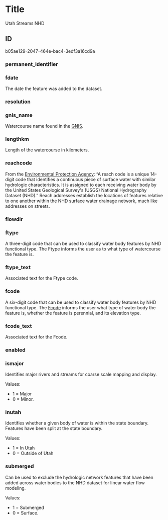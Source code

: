# Title

Utah Streams NHD

## ID

b05ae129-2047-464e-bac4-3edf3a16cd9a

### permanent_identifier

### fdate

The date the feature was added to the dataset.

### resolution

### gnis_name

Watercourse name found in the [GNIS](https://www.usgs.gov/tools/geographic-names-information-system-gnis).

### lengthkm

Length of the watercourse in kilometers.

### reachcode

From the [Environmental Protection Agency](https://enviro.epa.gov/enviro/ef_metadata_html.tri_page?p_column_name=reach_code#:~:text=Description%3A%20A%20reach%20code%20is,National%20Hydrography%20Dataset%20(NHD).): “A reach code is a unique 14-digit code that identifies a continuous piece of surface water with similar hydrologic characteristics. It is assigned to each receiving water body by the United States Geological Survey's (USGS) National Hydrography Dataset (NHD).” Reach addresses establish the locations of features relative to one another within the NHD surface water drainage network, much like addresses on streets.

### flowdir

### ftype

A three-digit code that can be used to classify water body features by NHD functional type. The Ftype informs the user as to what type of watercourse the feature is.

### ftype_text

Associated text for the Ftype code.

### fcode

A six-digit code that can be used to classify water body features by NHD functional type. The [Fcode](https://www.usgs.gov/index.php/ngp-standards-and-specifications/national-hydrography-dataset-nhd-data-dictionary-feature-domains) informs the user what type of water body the feature is, whether the feature is perennial, and its elevation type.

### fcode_text

Associated text for the Fcode.

### enabled

### ismajor

Identifies major rivers and streams for coarse scale mapping and display.

Values:

- 1 = Major
- 0 = Minor.

### inutah

Identifies whether a given body of water is within the state boundary. Features have been split at the state boundary.

Values:

- 1 = In Utah
- 0 = Outside of Utah

### submerged

Can be used to exclude the hydrologic network features that have been added across water bodies to the NHD dataset for linear water flow modeling.

Values:

- 1 = Submerged
- 0 = Surface.
